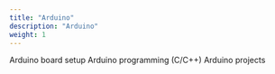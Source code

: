 ```yaml
---
title: "Arduino"
description: "Arduino"
weight: 1
---
```


Arduino board setup
Arduino programming (C/C++)
Arduino projects